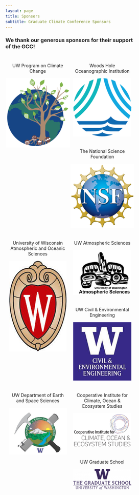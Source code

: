```yaml
---
layout: page
title: Sponsors
subtitle: Graduate Climate Conference Sponsors
---
```


### We thank our generous sponsors for their support of the GCC!



<style>
* {
  box-sizing: border-box;
}

.column {
  float: left;
  padding: 10px;
  background-color: site.page-col;
  border: 5px black;
  margin-right: auto;
  margin-left: auto;
  justify-items: center;
  align-items: center;
  text-align: center;
  align-self: center;
}

/* .a .img {
  height: 200px;
  width: auto;
} */

.left {
  width: 50%;
}

.right {
  width: 50%;
}

/* Clear floats after the columns */
.row:after {
  content: "";
  display: table;
  clear: both;
}

.top-buffer { margin-top:20px; }
</style>

<div class="row">
      <div class="column left">
        <p>UW Program on Climate Change</p>
        <a target="_blank" href="https://pcc.uw.edu"><img src="/assets/img/sponsors/pcc.png" alt="UW Program on Climate Change" style="max-height=200px; max-width:200px;"></a>
      </div>
      <div class="column right">
        <p>Woods Hole Oceanographic Institution</p>
        <a target="_blank" href="https://www.whoi.edu"><img src="/assets/img/sponsors/whoi.png" alt="Woods Hole Oceanographic Institution"></a>
      </div>
      <div class="column left">
        <p>The National Science Foundation</p>
        <a target="_blank" href="https://www.nsf.gov"><img src="/assets/img/sponsors/nsf.png" alt="National Science Foundation" style="max-height=200px; max-width:200px;"></a>
      </div>
      <div class="column right">
        <p>University of Wisconsin Atmospheric and Oceanic Sciences</p>
        <a target="_blank" href="https://www.aos.wisc.edu"><img src="/assets/img/sponsors/uw_aos.jpeg" alt="University of Wisconsin Atmospheric and Oceanic Sciences"></a>
      </div>
      <div class="column left">
        <p>UW Atmospheric Sciences</p>
        <a target="_blank" href="https://atmos.uw.edu/"><img src="/assets/img/sponsors/atmos.jpeg" alt="UW Atmospheric Sciences"></a>
      </div>
      <div class="column right">
        <p>UW Civil & Environmental Engineering</p>
        <a target="_blank" href="https://www.ce.washington.edu"><img src="/assets/img/sponsors/cee.jpeg" alt="UW Civil & Environmental Engineering"></a>
      </div>
      <div class="column left">
        <p>UW Department of Earth and Space Sciences</p>
        <a target="_blank" href="https://www.ess.washington.edu/"><img src="/assets/img/sponsors/ess.jpeg" alt="UW Department of Earth and Space Sciences"></a>
      </div>
      <div class="column right">
        <p>Cooperative Institute for Climate, Ocean & Ecosystem Studies</p>
        <a target="_blank" href="https://cicoes.uw.edu/"><img src="/assets/img/sponsors/cicoes.png" alt="Cooperative Institute for Climate, Ocean & Ecosystem Studies"></a>
      </div>
    <div class="column left">
        <p>UW Graduate School</p>
        <a target="_blank" href="https://grad.uw.edu/about-the-graduate-school/"><img src="/assets/img/sponsors/uw-grad-school.png" alt="The Graduate School, University of Washington"></a>
    </div>
    <div class="column right">
    </div>
</div>
